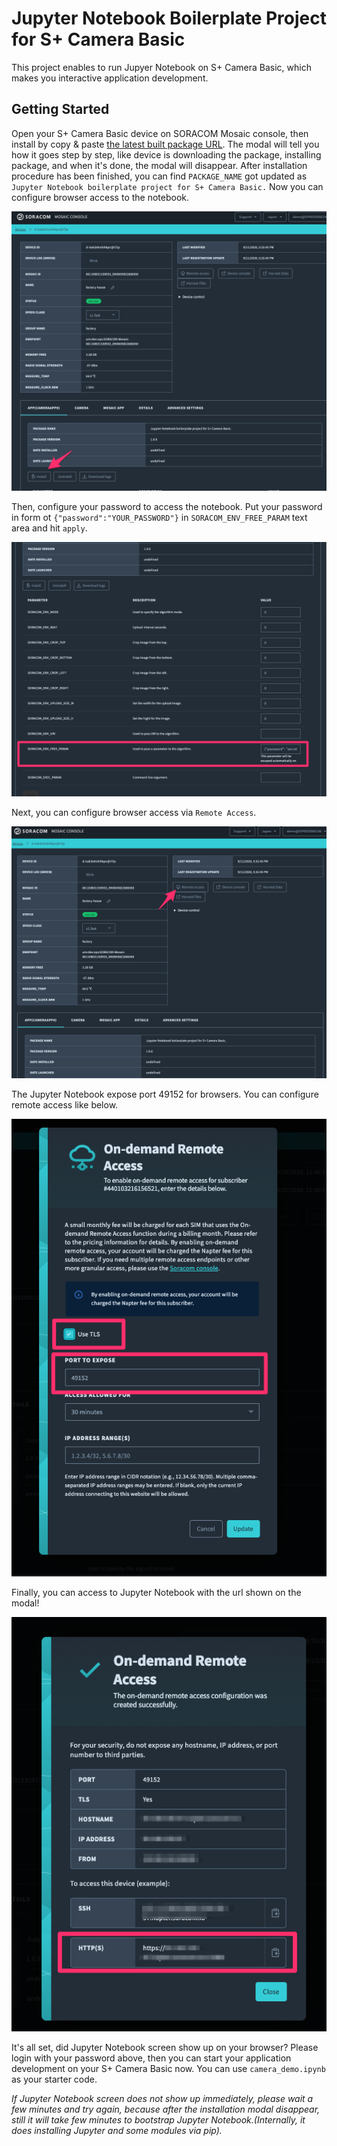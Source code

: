 # Jupyter Notebook Boilerplate Project for S+ Camera Basic

This project enables to run Jupyer Notebook on S+ Camera Basic, which makes you interactive application development.

## Getting Started

Open your S+ Camera Basic device on SORACOM Mosaic console, then install by copy & paste [the latest built package URL](https://raw.githubusercontent.com/soracom-labs/splus-camera-jupyternotebook-boilerplate/master/build/CameraApp0.tgz). The modal will tell you how it goes step by step, like device is downloading the package, installing package, and when it's done, the modal will disappear. After installation procedure has been finished, you can find `PACKAGE_NAME` got updated as `Jupyter Notebook boilerplate project for S+ Camera Basic.` Now you can configure browser access to the notebook.

![install](./asset/img/mosaic_console_device_install.png)

Then, configure your password to access the notebook. Put your password in form ot `{"password":"YOUR_PASSWORD"}` in `SORACOM_ENV_FREE_PARAM` text area and hit `apply`.

![configure_password](./asset/img/mosaic_console_device_password.png)

Next, you can configure browser access via `Remote Access`.

![configure_remote_access](./asset/img/mosaic_console_device_remoteaccess.png)

The Jupyter Notebook expose port 49152 for browsers. You can configure remote access like below.

![configure_remote_access_modal](./asset/img/mosaic_console_device_remoteaccess_modal.png)

Finally, you can access to Jupyter Notebook with the url shown on the modal!

![configure_remote_access_result](./asset/img/mosaic_console_device_remoteaccess_result.png)

It's all set, did Jupyter Notebook screen show up on your browser? Please login with your password above, then you can start your application development on your S+ Camera Basic now. You can use `camera_demo.ipynb` as your starter code.

*If Jupyter Notebook screen does not show up immediately, please wait a few minutes and try again, because after the installation modal disappear, still it will take few minutes to bootstrap Jupyter Notebook.(Internally, it does installing Jupyter and some modules via pip).*

